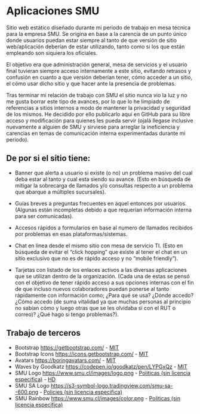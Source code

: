 
# Aplicaciones SMU
Sitio web estático diseñado durante mi periodo de trabajo en mesa técnica para la empresa SMU. 
Se origina en base a la carencia de un punto único donde usuarios puedan estar siempre al tanto de que versión de sitio web/aplicación deberían de estar utilizando, tanto como si los que están empleando son siquiera los oficiales.

El objetivo era que administración general, mesa de servicios y el usuario final tuvieran siempre acceso internamente a este sitio, evitando retrasos y confusión en cuanto a que versión deberían tener, cómo acceder a un sitio, el cómo usar dicho sitio y que hacer ante la presencia de problemas.

Tras terminar mi relación de trabajo con SMU el sitio nunca vio la luz y no me gusta borrar este tipo de avances, por lo que lo he limpiado de referencias a sitios internos a modo de mantener la privacidad y seguridad de los mismos. 
He decidido por ello publicarlo aquí en GitHub para su libre acceso y modificación para quienes les pueda servir (ojalá llegase inclusive nuevamente a alguien de SMU y sirviese para arreglar la ineficiencia y carencias en temas de comunicación interna experimentadas durante mi periodo).

## De por si el sitio tiene:
- Banner que alerta a usuario si existe (o no) un problema masivo del cual deba estar al tanto y cual esta siendo su avance. 
(Esto en búsqueda de mitigar la sobrecarga de llamados y/o consultas respecto a un problema que abarque a múltiples sucursales).

- Guías breves a preguntas frecuentes en aquel entonces por usuarios.
(Algunas están incompletas debido a que requerían información interna para ser comunicadas).

- Accesos rápidos a formularios en base al numero de llamados recibidos por problemas en esas plataformas/sistemas.

- Chat en línea desde el mismo sitio con mesa de servicio TI. 
(Esto en búsqueda de evitar el “click hopping” que existe al tener el chat en un sitio exclusivo que no es de rápido acceso y no “mobile friendly”).

- Tarjetas con listado de los enlaces activos a las diversas aplicaciones que se utilizan dentro de la organización. 
(Cada una de estas se pensó con el objetivo de tener rápido acceso a sus opciones internas con el fin de que incluso nuevos colaboradores puedan ponerse al tanto rápidamente con información como; ¿Para qué se usa? ¿Dónde accedo? ¿Cómo accedo (de suma vitalidad ya que muchas personas al principio no sabían cómo y luego otras que se les olvidaba si con el RUT o correo)? ¿Qué hago si tengo problemas?).

## Trabajo de terceros
* Bootstrap https://getbootstrap.com/ - [MIT](https://github.com/twbs/bootstrap/blob/main/LICENSE)
* Bootstrap Icons https://icons.getbootstrap.com/ - [MIT](https://github.com/twbs/icons/blob/main/LICENSE)
* Avatars https://boringavatars.com/ - [MIT](https://github.com/boringdesigners/boring-avatars/blob/master/LICENSE)
* Waves by Goodkatz https://codepen.io/goodkatz/pen/LYPGxQz - [MIT](https://codepen.io/goodkatz/pen/LYPGxQz)
* SMU Logo https://www.smu.cl/images/logo.png - [Politicas (sin licencia especifica)](https://www.smu.cl/politicas) - [HD](https://worldvectorlogo.com/es/logo/smu-1)
* SMU SA Logo https://s3-symbol-logo.tradingview.com/smu-sa--600.png - [Policies (sin licencia especifica)](https://www.tradingview.com/policies/)
* SMU Rainbow https://www.smu.cl/images/color.png - [Politicas (sin licencia especifica)](https://www.smu.cl/politicas)